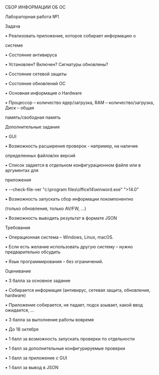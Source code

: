 ﻿СБОР ИНФОРМАЦИИ ОБ ОС

Лабораторная работа №1

Задача

• Реализовать приложение, которое собирает информацию о

системе

• Состояние антивируса

• Установлен? Включен? Сигнатуры обновлены?

• Состояние сетевой защиты

• Состояние обновлений ОС

• Основная информация о Hardware

• Процессор – количество ядер/загрузка, RAM – количество/загрузка, Диск – общая

память/свободная память

Дополнительные задания

• GUI

• Возможность расширения проверок - например, на наличие

определенных файлов/их версий

• Список задается в отдельном конфигурационном файле или в аргументах для

приложения

• --check-file-ver "c:\program files\office14\winword.exe" ">14.0"

• Возможность запускать сбор информации покомпонентно

(только обновления, только AV/FW, ...)

• Возможность выводить результат в формате JSON

Требования

• Операционная система – Windows, Linux, macOS.

• Если есть желание использовать другую систему – нужно предварительно обсудить

• Язык программирования – без ограничений.

Оценивание

• 3 балла за основное задание

• Собирается информация (антивирус, сетевая защита, обновления, hardware)

• Приложение собирается, не падает, подск азывает, какой ввод ожидается, …

• 3 балла за выполнение работы вовремя

• До 18 октября

• 1 балл за возможность запускать проверки по отдельности

• 1 балл за дополнительные конфигурируемые проверки

• 1 балл за приложение с GUI

• 1 балл за вывод в JSON
